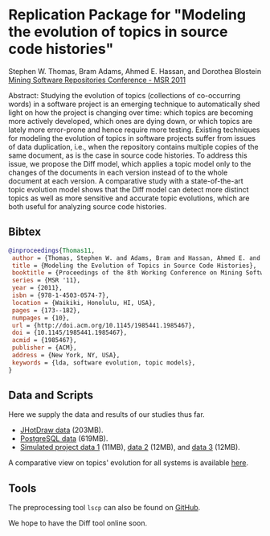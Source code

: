 # Replication Package for "Modeling the evolution of topics in source code histories"

Stephen W. Thomas, Bram Adams, Ahmed E. Hassan, and Dorothea Blostein  
[Mining Software Repositories Conference - MSR 2011](http://doi.acm.org/10.1145/1985441.1985467)

Abstract: Studying the evolution of topics (collections of co-occurring words) in a software project is an emerging technique to automatically shed light on how the project is changing over time: which topics are becoming more actively developed, which ones are dying down, or which topics are lately more error-prone and hence require more testing. Existing techniques for modeling the evolution of topics in software projects suffer from issues of data duplication, i.e., when the repository contains multiple copies of the same document, as is the case in source code histories. To address this issue, we propose the Diff model, which applies a topic model only to the changes of the documents in each version instead of to the whole document at each version. A comparative study with a state-of-the-art topic evolution model shows that the Diff model can detect more distinct topics as well as more sensitive and accurate topic evolutions, which are both useful for analyzing source code histories.

## Bibtex

```bibtex
@inproceedings{Thomas11,
 author = {Thomas, Stephen W. and Adams, Bram and Hassan, Ahmed E. and Blostein, Dorothea},
 title = {Modeling the Evolution of Topics in Source Code Histories},
 booktitle = {Proceedings of the 8th Working Conference on Mining Software Repositories},
 series = {MSR '11},
 year = {2011},
 isbn = {978-1-4503-0574-7},
 location = {Waikiki, Honolulu, HI, USA},
 pages = {173--182},
 numpages = {10},
 url = {http://doi.acm.org/10.1145/1985441.1985467},
 doi = {10.1145/1985441.1985467},
 acmid = {1985467},
 publisher = {ACM},
 address = {New York, NY, USA},
 keywords = {lda, software evolution, topic models},
} 
```

## Data and Scripts

Here we supply the data and results of our studies thus far. 

- [JHotDraw data](https://github.com/SAILResearch/replication-evolution_topics_code/releases/download/v1.0/jhotdraw.tar.bz2) (203MB). 
- [PostgreSQL data](https://github.com/SAILResearch/replication-evolution_topics_code/releases/download/v1.0/psql.tar.bz2) (619MB). 
- [Simulated project data 1](https://github.com/SAILResearch/replication-evolution_topics_code/releases/download/v1.0/sim1.tar.bz2) (11MB), [data 2](https://github.com/SAILResearch/replication-evolution_topics_code/releases/download/v1.0/sim2.tar.bz2) (12MB), and [data 3](https://github.com/SAILResearch/replication-evolution_topics_code/releases/download/v1.0/sim3.tar.bz2) (12MB). 

A comparative view on topics' evolution for all systems is available [here](resources/topics.pdf). 

## Tools

The preprocessing tool ```lscp``` can also be found on [GitHub](https://github.com/doofuslarge/lscp). 

We hope to have the Diff tool online soon. 
